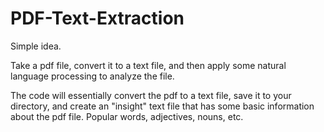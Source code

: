 # PDF-Text-Extraction

Simple idea.  

Take a pdf file, convert it to a text file, and then apply some natural language processing to analyze the file.

The code will essentially convert the pdf to a text file, save it to your directory, and create an "insight" text file that has some basic information about the pdf file.  Popular words, adjectives, nouns, etc. 
